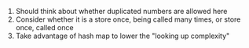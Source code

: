 1. Should think about whether duplicated numbers are allowed here
2. Consider whether it is a store once, being called many times, or store once, called once
3. Take advantage of hash map to lower the "looking up complexity"
